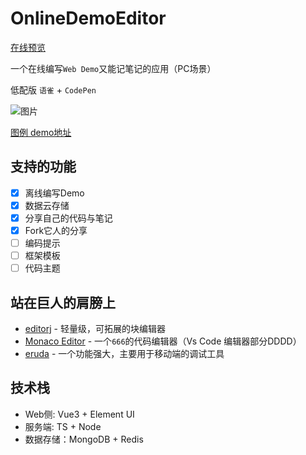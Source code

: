 # OnlineDemoEditor

[在线预览](https://code.sugarat.top)

一个在线编写`Web Demo`又能记笔记的应用（PC场景）

低配版 `语雀` + `CodePen`

![图片](https://img.cdn.sugarat.top/online-editor/63035bc3a6ea447087355f40/1661693355051/ykyyau6b4~preview)

[图例 demo地址](https://code.sugarat.top:/share/63035c10a6ea447087355f55)

<!-- ## 原型图

![图片](https://img.cdn.sugarat.top/mdImg/MTY2MDkyMTg2MTUyMQ==660921861521) -->

## 支持的功能
* [x] 离线编写Demo
* [x] 数据云存储
* [x] 分享自己的代码与笔记
* [x] Fork它人的分享
* [ ] 编码提示
* [ ] 框架模板
* [ ] 代码主题

## 站在巨人的肩膀上
* [editorj](https://editorjs.io/) - 轻量级，可拓展的块编辑器 
* [Monaco Editor](https://github.com/microsoft/monaco-editor) - 一个`666`的代码编辑器（Vs Code 编辑器部分DDDD）
* [eruda](https://github.com/liriliri/eruda) - 一个功能强大，主要用于移动端的调试工具

## 技术栈
* Web侧: Vue3 + Element UI
* 服务端: TS + Node
* 数据存储：MongoDB + Redis